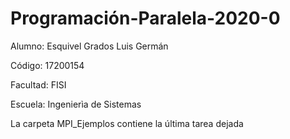 # Programación-Paralela-2020-0

Alumno: Esquivel Grados Luis Germán

Código: 17200154

Facultad: FISI

Escuela: Ingenierìa de Sistemas

La carpeta MPI_Ejemplos contiene la última tarea dejada
